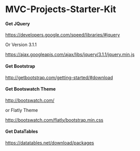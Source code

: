 # MVC-Projects-Starter-Kit

#### Get JQuery

https://developers.google.com/speed/libraries/#jquery

Or Version 3.1.1

https://ajax.googleapis.com/ajax/libs/jquery/3.1.1/jquery.min.js

#### Get Bootstrap

http://getbootstrap.com/getting-started/#download

#### Get Bootswatch Theme

http://bootswatch.com/

or Flatly Theme

http://bootswatch.com/flatly/bootstrap.min.css

#### Get DataTables

https://datatables.net/download/packages